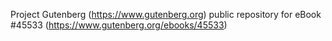 Project Gutenberg (https://www.gutenberg.org) public repository for eBook #45533 (https://www.gutenberg.org/ebooks/45533)
